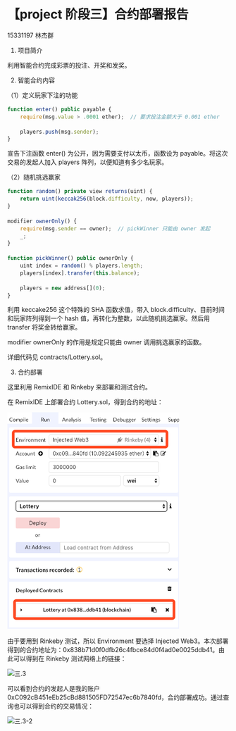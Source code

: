 # 【project 阶段三】合约部署报告

15331197 林杰群

1. 项目简介

利用智能合约完成彩票的投注、开奖和发奖。

2. 智能合约内容

（1）定义玩家下注的功能

```javascript
function enter() public payable {
    require(msg.value > .0001 ether);  // 要求投注金额大于 0.001 ether
    
    players.push(msg.sender);
}
```

宣告下注函数 enter() 为公开，因为需要支付以太币，函数设为 payable。将这次交易的发起人加入 players 阵列，以便知道有多少名玩家。

（2）随机挑选赢家

```javascript
function random() private view returns(uint) {
    return uint(keccak256(block.difficulty, now, players));
}

modifier ownerOnly() {
    require(msg.sender == owner);  // pickWinner 只能由 owner 发起
    _;
}

function pickWinner() public ownerOnly {
    uint index = random() % players.length;
    players[index].transfer(this.balance);

    players = new address[](0);
}
```

利用 keccake256 这个特殊的 SHA 函数求值，带入 block.difficulty、目前时间和玩家阵列得到一个 hash 值，再转化为整数，以此随机挑选赢家。然后用 transfer 将奖金转给赢家。

modifier ownerOnly 的作用是规定只能由 owner 调用挑选赢家的函数。

详细代码见 contracts/Lottery.sol。

3. 合约部署

这里利用 RemixIDE 和 Rinkeby 来部署和测试合约。

在 RemixIDE 上部署合约 Lottery.sol，得到合约的地址：

![3.(image/3.(1).png)](image/3.(1).png)

由于要用到 Rinkeby 测试，所以 Environment 要选择 Injected Web3。本次部署得到的合约地址为：0x838b71d0f0dfb26c4fbce84d0f4ad0e0025ddb41。由此可以得到在 Rinkeby 测试网络上的链接：

![三.3](image/三.3-1.png)

可以看到合约的发起人是我的账户 0xC092cB451eEb25cBd881505FD72547ec6b7840fd，合约部署成功。通过查询也可以得到合约的交易情况：

![三.3-2](image/三.3-2.png)

